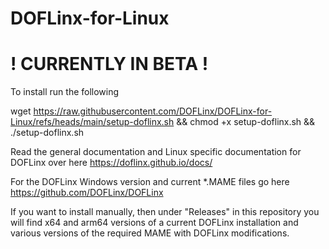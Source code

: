 # DOFLinx-for-Linux

# ! CURRENTLY IN BETA !

To install run the following

wget https://raw.githubusercontent.com/DOFLinx/DOFLinx-for-Linux/refs/heads/main/setup-doflinx.sh && chmod +x setup-doflinx.sh && ./setup-doflinx.sh


Read the general documentation and Linux specific documentation for DOFLinx over here https://doflinx.github.io/docs/

For the DOFLinx Windows version and current *.MAME files go here https://github.com/DOFLinx/DOFLinx

If you want to install manually, then under "Releases" in this repository you will find x64 and arm64 versions of a current DOFLinx installation and various versions of the required MAME with DOFLinx modifications.
